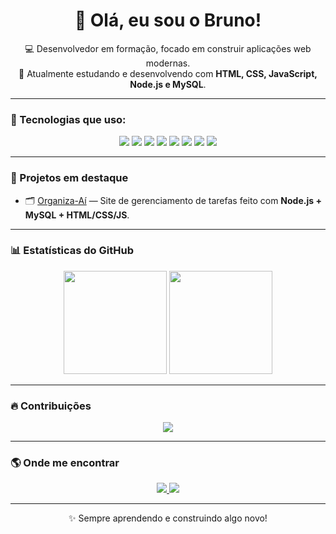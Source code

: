 <h1 align="center">👋 Olá, eu sou o Bruno!</h1>

<p align="center">
  💻 Desenvolvedor em formação, focado em construir aplicações web modernas. <br>
  🚀 Atualmente estudando e desenvolvendo com <strong>HTML, CSS, JavaScript, Node.js e MySQL</strong>.
</p>

---

### 🧠 Tecnologias que uso:

<p align="center">
  <img src="https://img.shields.io/badge/HTML5-E34F26?style=for-the-badge&logo=html5&logoColor=white" />
  <img src="https://img.shields.io/badge/CSS3-1572B6?style=for-the-badge&logo=css3&logoColor=white" />
  <img src="https://img.shields.io/badge/JavaScript-F7DF1E?style=for-the-badge&logo=javascript&logoColor=black" />
  <img src="https://img.shields.io/badge/TypeScript-007ACC?style=for-the-badge&logo=typescript&logoColor=white" />
  <img src="https://img.shields.io/badge/React-20232A?style=for-the-badge&logo=react&logoColor=61DAFB" />
  <img src="https://img.shields.io/badge/React_Native-20232A?style=for-the-badge&logo=react&logoColor=61DAFB" />
  <img src="https://img.shields.io/badge/Node.js-43853D?style=for-the-badge&logo=node.js&logoColor=white" />
  <img src="https://img.shields.io/badge/MySQL-005C84?style=for-the-badge&logo=mysql&logoColor=white" />
</p>

---

### 🚀 Projetos em destaque

- 🗂️ [Organiza-Aí](https://github.com/BMateusSs/OrganizaAi) — Site de gerenciamento de tarefas feito com **Node.js + MySQL + HTML/CSS/JS**.

---

### 📊 Estatísticas do GitHub

<p align="center">
  <img src="https://github-readme-stats.vercel.app/api?username=BMateusSs&show_icons=true&theme=radical" height="165">
  <img src="https://github-readme-stats.vercel.app/api/top-langs/?username=BMateusSs&layout=compact&theme=radical" height="165">
</p>

---

### 🔥 Contribuições

<p align="center">
  <img src="https://streak-stats.demolab.com?user=BMateusSs&theme=radical" />
</p>

---

### 🌎 Onde me encontrar

<p align="center">
  <a href="https://www.linkedin.com/in/SEU_LINKEDIN/" target="_blank">
    <img src="https://img.shields.io/badge/LinkedIn-0A66C2?style=for-the-badge&logo=linkedin&logoColor=white" />
  </a>
  <a href="mailto:SEU_EMAIL">
    <img src="https://img.shields.io/badge/Email-D14836?style=for-the-badge&logo=gmail&logoColor=white" />
  </a>
</p>

---

<p align="center">✨ Sempre aprendendo e construindo algo novo!</p>
